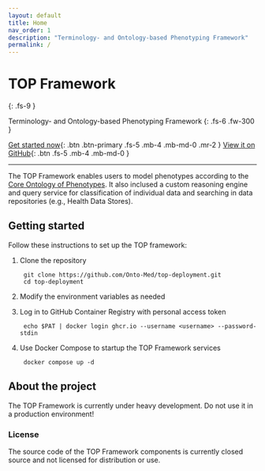 ```yaml
---
layout: default
title: Home
nav_order: 1
description: "Terminology- and Ontology-based Phenotyping Framework"
permalink: /
---
```


# TOP Framework
{: .fs-9 }

Terminology- and Ontology-based Phenotyping Framework
{: .fs-6 .fw-300 }

[Get started now](#getting-started){: .btn .btn-primary .fs-5 .mb-4 .mb-md-0 .mr-2 } [View it on GitHub](https://github.com/Onto-Med/top-deployment){: .btn .fs-5 .mb-4 .mb-md-0 }

---

The TOP Framework enables users to model phenotypes according to the [Core Ontology of Phenotypes](https://github.com/Onto-Med/COP). It also inclused a custom reasoning engine and query service for classification of individual data and searching in data repositories (e.g., Health Data Stores).

## Getting started
Follow these instructions to set up the TOP framework:

1. Clone the repository

        git clone https://github.com/Onto-Med/top-deployment.git
        cd top-deployment
2. Modify the environment variables as needed
3. Log in to GitHub Container Registry with personal access token

        echo $PAT | docker login ghcr.io --username <username> --password-stdin
4. Use Docker Compose to startup the TOP Framework services

        docker compose up -d

## About the project
The TOP Framework is currently under heavy development. Do not use it in a production environment!

### License
The source code of the TOP Framework components is currently closed source and not licensed for distribution or use.
